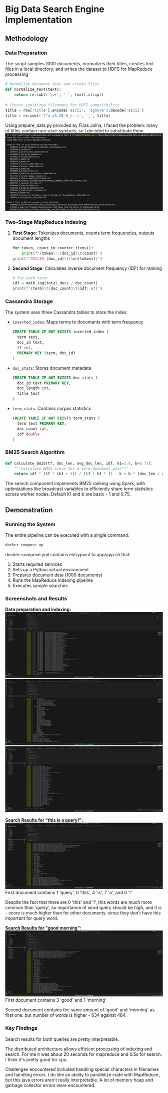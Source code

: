# Big Data Search Engine Implementation

## Methodology

### Data Preparation
The script samples 1000 documents, normalizes their titles, creates text files in a local directory, and writes the dataset to HDFS for MapReduce processing
```python
# Normalize document text and create files
def normalize_text(text):
    return re.sub(r'\s+', ' ', text).strip()

# Create sanitized filenames for HDFS compatibility
title = row['title'].encode('ascii', 'ignore').decode('ascii')
title = re.sub(r'[^a-zA-Z0-9_\-.]', '_', title)
```

Using prepare_data.py provided by Firas Jolha, I faced the problem: many of titles contain non-ascii symbols, so I decided to substitude them ![alt text](images_for_report/image.png)

### Two-Stage MapReduce Indexing
1. **First Stage**: Tokenizes documents, counts term frequencies, outputs document lengths
   ```python
   for token, count in counter.items():
       print(f"{token}::{doc_id}\t{count}")
   print(f"DOCLEN_{doc_id}\t{len(tokens)}")
   ```

2. **Second Stage**: Calculates inverse document frequency (IDF) for ranking
   ```python
   # for each term:
   idf = math.log(total_docs / doc_count)
   print(f"{term}\t{doc_count}\t{idf:.6f}")
   ```

### Cassandra Storage
The system uses three Cassandra tables to store the index:
- `inverted_index`: Maps terms to documents with term frequency
  ```sql
  CREATE TABLE IF NOT EXISTS inverted_index (
    term text,
    doc_id text,
    tf int,
    PRIMARY KEY (term, doc_id)
  )
  ```
- `doc_stats`: Stores document metadata
  ```sql
  CREATE TABLE IF NOT EXISTS doc_stats (
    doc_id text PRIMARY KEY,
    doc_length int,
    title text
  )
  ```
- `term_stats`: Contains corpus statistics
  ```sql
  CREATE TABLE IF NOT EXISTS term_stats (
    term text PRIMARY KEY,
    doc_count int,
    idf double
  )
  ```

### BM25 Search Algorithm
```python
def calculate_bm25(tf, doc_len, avg_doc_len, idf, k1=1.0, b=0.75):
    """Calculate BM25 score for a term-document pair"""
    return idf * (tf * (k1 + 1)) / (tf + k1 * (1 - b + b * (doc_len / avg_doc_len)))
```

The search component implements BM25 ranking using Spark, with optimizations like broadcast variables to efficiently share term statistics across worker nodes. Default k1 and b are basic - 1 and 0.75.

## Demonstration

### Running the System

The entire pipeline can be executed with a single command:
```bash
docker compose up
```

docker-compose.yml contains entrypoint to app/app.sh that:
1. Starts required services
2. Sets up a Python virtual environment
3. Prepares document data (1000 documents)
4. Runs the MapReduce indexing pipeline
5. Executes sample searches

### Screenshots and Results

**Data preparation and indexing:**
![alt text](images_for_report/image_2025-04-14_21-56-00.png)
![alt text](<images_for_report/image_2025-04-14_21-56-00 (2).png>)
![alt text](<images_for_report/image_2025-04-14_21-56-00 (3).png>)

**Search Results for "this is a query!":**
![alt text](<images_for_report/image_2025-04-14_21-56-01 (3).png>)
First document contains 1 'query', 0 'this', 4 'is', 7 'a', and 0 '!'

Despite the fact that there are 0 'this' and '!', this words are much more common than 'query', so importance of word query should be high, and it is - score is much higher than for other documents, since they don't have this important for query word.


**Search Results for "good morning":**
![alt text](images_for_report/image_2025-04-14_21-56-01.png)
First document contains 3 'good' and 1 'morning'

Second document contains the same amount of 'good' and 'morning' as first one, but number of words is higher - 634 against 484.

### Key Findings

Search results for both queries are pretty interpretable.

The distributed architecture allows efficient processing of indexing and search. For me it was about 20 seconds for mapreduce and 0.5s for search. I think it's pretty good for cpu.

Challenges encountered included handling special characters in filenames and handling errors. I do like an ability to parallelize code with MapReduce, but this java errors aren't really interpretable. A lot of memory heap and garbage collector errors were encountered.